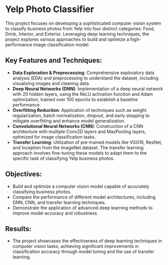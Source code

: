 # Yelp Photo Classifier
This project focuses on developing a sophisticated computer vision system to classify business photos from Yelp into four distinct categories: Food, Drink, Interior, and Exterior. Leveraging deep learning techniques, the project explores various approaches to build and optimize a high-performance image classification model.

## Key Features and Techniques:
- **Data Exploration & Preprocessing**: Comprehensive exploratory data analysis (EDA) and preprocessing to understand the dataset, including visualizing images and cleaning data.
- **Deep Neural Networks (DNN)**: Implementation of a deep neural network with 20 hidden layers, using the ReLU activation function and Adam optimization, trained over 100 epochs to establish a baseline performance.
- **Overfitting Reduction**: Application of techniques such as weight regularization, batch normalization, dropout, and early stopping to mitigate overfitting and enhance model generalization.
- **Convolutional Neural Networks (CNN)**: Construction of a CNN architecture with multiple Conv2D layers and MaxPooling layers, optimized for image classification tasks.
- **Transfer Learning**: Utilization of pre-trained models like VGG16, ResNet, and Inception from the ImageNet dataset. The transfer learning approach involves fine-tuning these models to adapt them to the specific task of classifying Yelp business photos.

## Objectives:
- Build and optimize a computer vision model capable of accurately classifying business photos.
- Compare the performance of different model architectures, including DNN, CNN, and transfer learning techniques.
- Demonstrate the application of advanced deep learning methods to improve model accuracy and robustness.

## Results:
- The project showcases the effectiveness of deep learning techniques in computer vision tasks, achieving significant improvements in classification accuracy through model tuning and the use of transfer learning.
